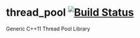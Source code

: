 # thread_pool [![Build Status](https://travis-ci.org/zyvitski/thread_pool_cpp.svg?branch=master)](https://travis-ci.org/zyvitski/thread_pool_cpp)
Generic C++11 Thread Pool Library
